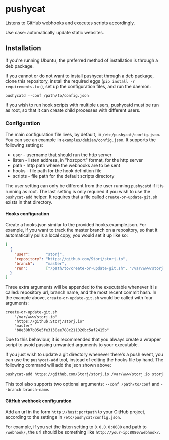 pushycat
=========

Listens to GitHub webhooks and executes scripts accordingly.

Use case: automatically update static websites.

## Installation

If you're running Ubuntu, the preferred method of installation is through a deb
package.

If you cannot or do not want to install pushycat through a deb package, clone
this repository, install the required eggs (`pip install -r requirements.txt`),
set up the configuration files, and run the daemon:

```
pushycatd --conf /path/to/config.json
```

If you wish to run hook scripts with multiple users, pushycatd must be run as
root, so that it can create child processes with different users.


### Configuration

The main configuration file lives, by default, in `/etc/pushycat/config.json`.
You can see an example in `examples/debian/config.json`. It supports the following settings:

- user - username that should run the http server
- listen - listen address, in "host:port" format, for the http server
- path - http path where the webhooks are to be sent
- hooks - file path for the hook definition file
- scripts - file path for the default scripts directory

The user setting can only be different from the user running `pushycatd` if it
is running as root. The last setting is only required if you wish to use the
`pushycat-add` helper. It requires that a file called `create-or-update-git.sh`
exists in that directory.


#### Hooks configuration

Create a hooks.json similar to the provided hooks.example.json. For example, if
you want to track the master branch on a repository, so that it automatically
pulls a local copy, you would set it up like so:

```json
[
  {
    "user":       "storj",
    "repository": "https://github.com/Storj/storj.io",
    "branch":     "master",
    "run":        ["/path/to/create-or-update-git.sh", "/var/www/storj.io"]
  }
]
```

Three extra arguments will be appended to the executable whenever it is called:
repository url, branch name, and the most recent commit hash. In the example
above, `create-or-update-git.sh` would be called with four arguments:

```
create-or-update-git.sh
    "/var/www/storj.io"
    "https://github.Storj/storj.io"
    "master"
    "b8e38b7b05e5fe3130ee788c211020bc5af2415b"
```

Due to this behaviour, it is recommended that you always create a wrapper
script to avoid passing unwanted arguments to your executable.

If you just wish to update a git directory whenever there's a push event, you can use
the `pushycat-add` tool, instead of editing the hooks file by hand. The following command
will add the json shown above:

```
pushycat-add https://github.com/Storj/storj.io /var/www/storj.io storj
```

This tool also supports two optional arguments: `--conf /path/to/conf` and
`--branch branch-name`.


#### GitHub webhook configuration

Add an url in the form `http://host:portpath` to your GitHub project, according to
the settings in `/etc/pushycat/config.json`.

For example, if you set the listen setting to `0.0.0.0:8080` and path to `/webhook/`,
the url should be something like `http://your-ip:8080/webhook/`.
